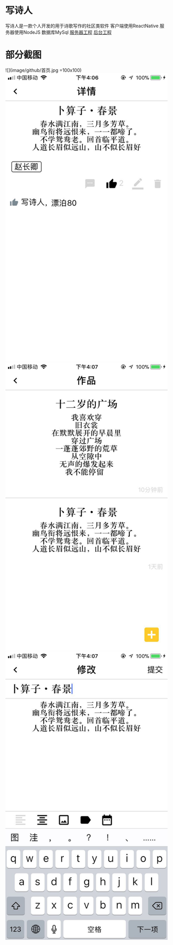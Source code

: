 # 写诗人
写诗人是一款个人开发的用于诗歌写作的社区类软件
客户端使用ReactNative
服务器使用NodeJS
数据库MySql
[服务器工程](https://github.com/424626154/poemserver.git)
[后台工程](https://github.com/424626154/poemweb.git)
# 部分截图
![](image/github/首页.jpg =100x100)
![](image/github/详情.jpg)
![](image/github/我的作品.jpg)
![](image/github/发布.jpg)


